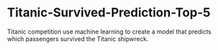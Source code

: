 # Titanic-Survived-Prediction-Top-5
Titanic  competition use machine learning to create a model that predicts which passengers survived the Titanic shipwreck.
